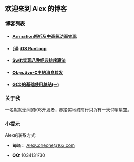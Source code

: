 ## 欢迎来到 **Alex** 的博客


### 博客列表

- ####  [Animation解析及中高级动画实现](https://juejin.im/post/59cc2d5e5188256c4b726d7b)

- #### [[译]iOS RunLoop](https://juejin.im/post/59cc46e65188256fbd43a216)

- #### [Swift实现八种经典排序算法](https://juejin.im/post/5aca4449518825555d478a00)

- #### [Objective-C中的消息转发](https://www.jianshu.com/p/662e5cd6570f) 

- #### [GCD的基础使用总结(一)](https://www.jianshu.com/p/3473c32790a2) 
    
### 关于我

一名默默无闻的iOS开发者，脚踏实地的前行只为有一天仰望星空。


### 小提示

Alex的联系方式:

- **邮箱：** AlexCorleone@163.com

- **QQ:** 1034131730
